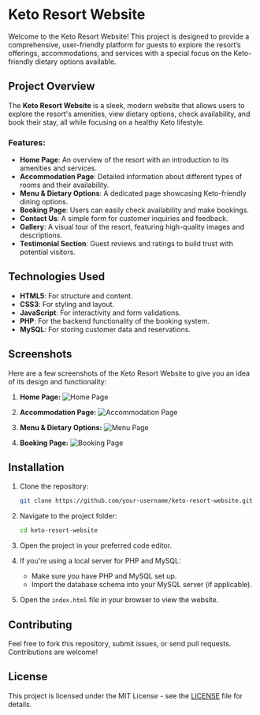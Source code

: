 

# Keto Resort Website

Welcome to the Keto Resort Website! This project is designed to provide a comprehensive, user-friendly platform for guests to explore the resort’s offerings, accommodations, and services with a special focus on the Keto-friendly dietary options available.

## Project Overview

The **Keto Resort Website** is a sleek, modern website that allows users to explore the resort's amenities, view dietary options, check availability, and book their stay, all while focusing on a healthy Keto lifestyle.

### Features:
- **Home Page**: An overview of the resort with an introduction to its amenities and services.
- **Accommodation Page**: Detailed information about different types of rooms and their availability.
- **Menu & Dietary Options**: A dedicated page showcasing Keto-friendly dining options.
- **Booking Page**: Users can easily check availability and make bookings.
- **Contact Us**: A simple form for customer inquiries and feedback.
- **Gallery**: A visual tour of the resort, featuring high-quality images and descriptions.
- **Testimonial Section**: Guest reviews and ratings to build trust with potential visitors.

## Technologies Used
- **HTML5**: For structure and content.
- **CSS3**: For styling and layout.
- **JavaScript**: For interactivity and form validations.
- **PHP**: For the backend functionality of the booking system.
- **MySQL**: For storing customer data and reservations.

## Screenshots

Here are a few screenshots of the Keto Resort Website to give you an idea of its design and functionality:

1. **Home Page:**
   ![Home Page](screenshots/home_page.png)

2. **Accommodation Page:**
   ![Accommodation Page](screenshots/accommodation_page.png)

3. **Menu & Dietary Options:**
   ![Menu Page](screenshots/menu_page.png)

4. **Booking Page:**
   ![Booking Page](screenshots/booking_page.png)

## Installation

1. Clone the repository:
   ```bash
   git clone https://github.com/your-username/keto-resort-website.git
   ```

2. Navigate to the project folder:
   ```bash
   cd keto-resort-website
   ```

3. Open the project in your preferred code editor.

4. If you're using a local server for PHP and MySQL:
   - Make sure you have PHP and MySQL set up.
   - Import the database schema into your MySQL server (if applicable).

5. Open the `index.html` file in your browser to view the website.

## Contributing

Feel free to fork this repository, submit issues, or send pull requests. Contributions are welcome!

## License

This project is licensed under the MIT License - see the [LICENSE](LICENSE) file for details.
